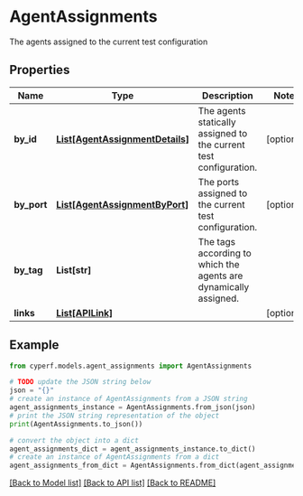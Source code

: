 # AgentAssignments

The agents assigned to the current test configuration

## Properties

Name | Type | Description | Notes
------------ | ------------- | ------------- | -------------
**by_id** | [**List[AgentAssignmentDetails]**](AgentAssignmentDetails.md) | The agents statically assigned to the current test configuration. | [optional] 
**by_port** | [**List[AgentAssignmentByPort]**](AgentAssignmentByPort.md) | The ports assigned to the current test configuration. | [optional] 
**by_tag** | **List[str]** | The tags according to which the agents are dynamically assigned. | 
**links** | [**List[APILink]**](APILink.md) |  | [optional] 

## Example

```python
from cyperf.models.agent_assignments import AgentAssignments

# TODO update the JSON string below
json = "{}"
# create an instance of AgentAssignments from a JSON string
agent_assignments_instance = AgentAssignments.from_json(json)
# print the JSON string representation of the object
print(AgentAssignments.to_json())

# convert the object into a dict
agent_assignments_dict = agent_assignments_instance.to_dict()
# create an instance of AgentAssignments from a dict
agent_assignments_from_dict = AgentAssignments.from_dict(agent_assignments_dict)
```
[[Back to Model list]](../README.md#documentation-for-models) [[Back to API list]](../README.md#documentation-for-api-endpoints) [[Back to README]](../README.md)


